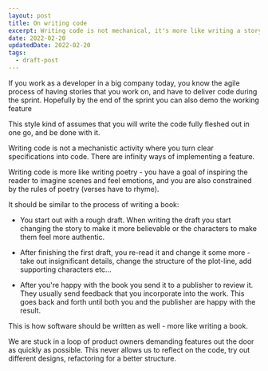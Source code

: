 ```yaml
---
layout: post
title: On writing code
excerpt: Writing code is not mechanical, it's more like writing a story
date: 2022-02-20
updatedDate: 2022-02-20
tags:
  - draft-post
---
```


If you work as a developer in a big company today, you know the agile process of having stories that you work on, and have to deliver code during the sprint. Hopefully by the end of the sprint you can also demo the working feature

This style kind of assumes that you will write the code fully fleshed out in one go, and be done with it.

Writing code is not a mechanistic activity where you turn clear specifications into code. There are infinity ways of implementing a feature.

Writing code is more like writing poetry - you have a goal of inspiring the reader to imagine scenes and feel emotions, and you are also constrained by the rules of poetry (verses have to rhyme).

It should be similar to the process of writing a book:

- You start out with a rough draft. When writing the draft you start changing the story to make it more believable or the characters to make them feel more authentic.

- After finishing the first draft, you re-read it and change it some more - take out insignificant details, change the structure of the plot-line, add supporting characters etc...

- After you're happy with the book you send it to a publisher to review it. They usually send feedback that you incorporate into the work. This goes back and forth until both you and the publisher are happy with the result.

This is how software should be written as well - more like writing a book.

We are stuck in a loop of product owners demanding features out the door as quickly as possible. This never allows us to reflect on the code, try out different designs, refactoring for a better structure. 